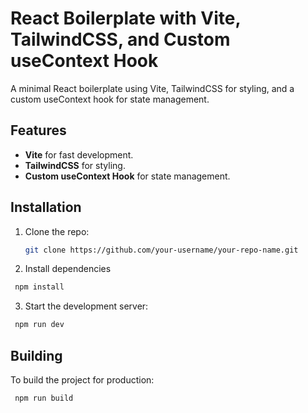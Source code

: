 # React Boilerplate with Vite, TailwindCSS, and Custom useContext Hook

A minimal React boilerplate using Vite, TailwindCSS for styling, and a custom useContext hook for state management.

## Features

- **Vite** for fast development.
- **TailwindCSS** for styling.
- **Custom useContext Hook** for state management.

## Installation

1. Clone the repo:

   ```bash
   git clone https://github.com/your-username/your-repo-name.git
   ```

2. Install dependencies

```bash
 npm install
```

3. Start the development server:

```bash
 npm run dev
```

## Building

To build the project for production:

```bash
 npm run build
```
